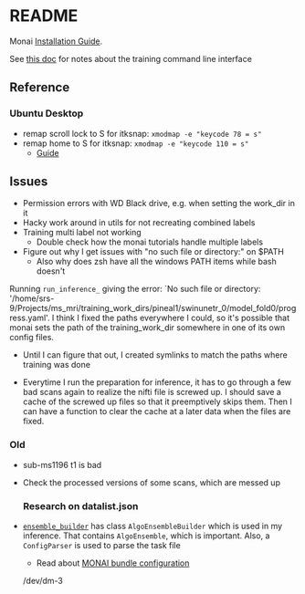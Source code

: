# README

Monai [Installation Guide](https://docs.monai.io/en/stable/installation.html).

See [this doc](notes/training_cli.md) for notes about the training command line interface

## Reference

### Ubuntu Desktop

- remap scroll lock to S for itksnap: `xmodmap -e "keycode 78 = s"`  
- remap home to S for itksnap: `xmodmap -e "keycode 110 = s"`
  - [Guide](https://askubuntu.com/questions/296155/how-can-i-remap-keyboard-keys)

## Issues

- Permission errors with WD Black drive, e.g. when setting the work_dir in it
- Hacky work around in utils for not recreating combined labels
- Training multi label not working
  - Double check how the monai tutorials handle multiple labels
- Figure out why I get issues with "no such file or directory:" on $PATH
  - Also why does zsh have all the windows PATH items while bash doesn't

Running `run_inference_` giving the error: `No such file or directory:
'/home/srs-9/Projects/ms_mri/training_work_dirs/pineal1/swinunetr_0/model_fold0/progress.yaml'.
I think I fixed the paths everywhere I could, so it's possible that monai sets
the path of the training_work_dir somewhere in one of its own config files.

- Until I can figure that out, I created symlinks to match the paths where training
  was done

- Everytime I run the preparation for inference, it has to go through a few bad
  scans again to realize the nifti file is screwed up. I should save a cache of
  the screwed up files so that it preemptively skips them. Then I can have a function
  to clear the cache at a later data when the files are fixed.

### Old

- sub-ms1196 t1 is bad
- Check the processed versions of some scans, which are messed up
  
  ### Research on datalist.json

- [`ensemble_builder`](https://docs.monai.io/en/1.3.0/_modules/monai/apps/auto3dseg/ensemble_builder.html)
  has class `AlgoEnsembleBuilder` which is used in my inference. That contains
  `AlgoEnsemble`, which is important. Also, a `ConfigParser` is used to parse the
  task file
  - Read about [MONAI bundle configuration](https://docs.monai.io/en/latest/config_syntax.html)

  /dev/dm-3
